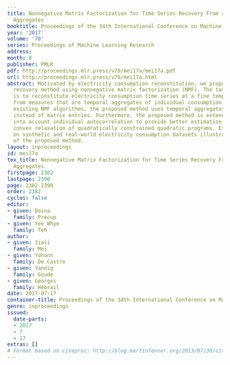 ```yaml
---
title: Nonnegative Matrix Factorization for Time Series Recovery From a Few Temporal
  Aggregates
booktitle: Proceedings of the 34th International Conference on Machine Learning
year: '2017'
volume: '70'
series: Proceedings of Machine Learning Research
address: 
month: 0
publisher: PMLR
pdf: http://proceedings.mlr.press/v70/mei17a/mei17a.pdf
url: http://proceedings.mlr.press/v70/mei17a.html
abstract: Motivated by electricity consumption reconstitution, we propose a new matrix
  recovery method using nonnegative matrix factorization (NMF). The task tackled here
  is to reconstitute electricity consumption time series at a fine temporal scale
  from measures that are temporal aggregates of individual consumption. Contrary to
  existing NMF algorithms, the proposed method uses temporal aggregates as input data,
  instead of matrix entries. Furthermore, the proposed method is extended to take
  into account individual autocorrelation to provide better estimation, using a recent
  convex relaxation of quadratically constrained quadratic programs. Extensive experiments
  on synthetic and real-world electricity consumption datasets illustrate the effectiveness
  of the proposed method.
layout: inproceedings
id: mei17a
tex_title: Nonnegative Matrix Factorization for Time Series Recovery From a Few Temporal
  Aggregates
firstpage: 2382
lastpage: 2390
page: 2382-2390
order: 2382
cycles: false
editor:
- given: Doina
  family: Precup
- given: Yee Whye
  family: Teh
author:
- given: Jiali
  family: Mei
- given: Yohann
  family: De Castro
- given: Yannig
  family: Goude
- given: Georges
  family: Hébrail
date: 2017-07-17
container-title: Proceedings of the 34th International Conference on Machine Learning
genre: inproceedings
issued:
  date-parts:
  - 2017
  - 7
  - 17
extras: []
# Format based on citeproc: http://blog.martinfenner.org/2013/07/30/citeproc-yaml-for-bibliographies/
---
```


